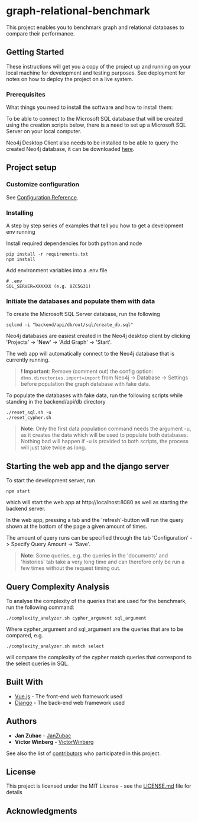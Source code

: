 # graph-relational-benchmark

This project enables you to benchmark graph and relational databases to compare their performance.

## Getting Started

These instructions will get you a copy of the project up and running on your local machine for development and testing purposes. See deployment for notes on how to deploy the project on a live system.

### Prerequisites

What things you need to install the software and how to install them:

To be able to connect to the Microsoft SQL database that will be created using the creation scripts below,
there is a need to set up a Microsoft SQL Server on your local computer.

Neo4j Desktop Client also needs to be installed to be able to query the created Neo4j database, it can be downloaded [here](https://neo4j.com/download/ "Download Neo4j").

## Project setup

### Customize configuration

See [Configuration Reference](https://cli.vuejs.org/config/).

### Installing

A step by step series of examples that tell you how to get a development env running

Install required dependencies for both python and node

```
pip install -r requirements.txt
npm install
```

Add environment variables into a .env file

```
# .env
SQL_SERVER=XXXXXX (e.g. 8ZC5G31)
```

### Initiate the databases and populate them with data
To create the Microsoft SQL Server database, run the following

```
sqlcmd -i "backend/api/db/out/sql/create_db.sql"
```

Neo4j databases are easiest created in the Neo4j desktop client by clicking 'Projects' -> 'New' -> 'Add Graph' -> 'Start'.

The web app will automatically connect to the Neo4j database that is currently running.

> **! Important**: Remove (comment out) the config option: `dbms.directories.import=import` from Neo4j -> Database -> Settings before population the graph database with fake data.

To populate the databases with fake data, run the following scripts while standing in the backend/api/db directory

```
./reset_sql.sh -u
./reset_cypher.sh
```

> **Note**: Only the first data population command needs the argument -u, as it creates the data which will be used to populate both databases. Nothing bad will happen if -u is provided to both scripts, the process will just take twice as long.

## Starting the web app and the django server

To start the development server, run 

```
npm start
```

which will start the web app at http://localhost:8080 as well as starting the backend server.

In the web app, pressing a tab and the 'refresh'-button will run the query shown at the bottom of the page a given amount of times.

The amount of query runs can be specified through the tab 'Configuration' -> Specify Query Amount -> 'Save'.

> **Note**: Some queries, e.g. the queries in the 'documents' and 'histories' tab take a very long time and can therefore only be run a few times without the request timing out.


## Query Complexity Analysis

To analyse the complexity of the queries that are used for the benchmark, run the following command:

```
./complexity_analyzer.sh cypher_argument sql_argument
```

Where cypher_argument and sql_argument are the queries that are to be compared, e.g. 

```
./complexity_analyzer.sh match select
```

will compare the complexity of the cypher match queries that correspond to the select queries in SQL.

## Built With

- [Vue.js](https://vuejs.org/) - The front-end web framework used
- [Django](https://www.djangoproject.com/) - The back-end web framework used

## Authors

- **Jan Zubac** - [JanZubac](https://github.com/JanZubac)
- **Victor Winberg** - [VictorWinberg](https://github.com/VictorWinberg)

See also the list of [contributors](https://github.com/VictorWinberg/graph-relational-benchmark/graphs/contributors) who participated in this project.

## License

This project is licensed under the MIT License - see the [LICENSE.md](LICENSE.md) file for details

## Acknowledgments

